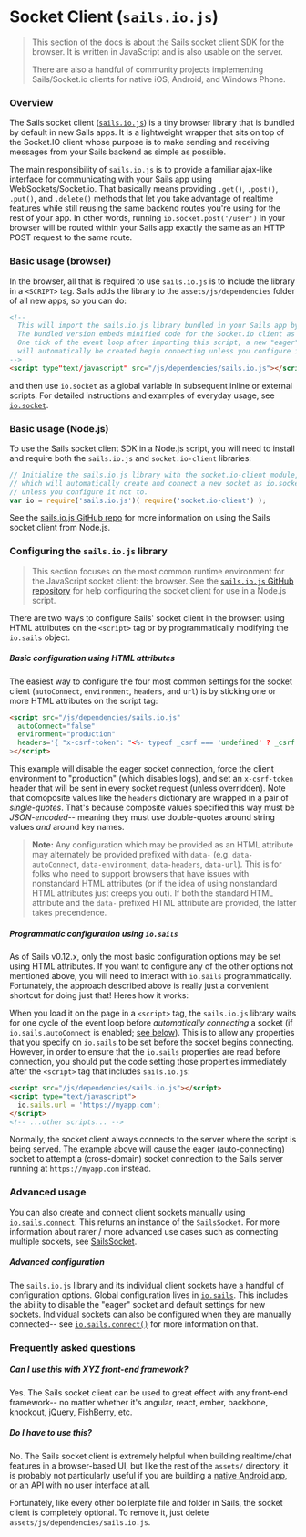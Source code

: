 # Socket Client (`sails.io.js`)

> This section of the docs is about the Sails socket client SDK for the browser.  It is written in JavaScript and is also usable on the server.
>
> There are also a handful of community projects implementing Sails/Socket.io clients for native iOS, Android, and Windows Phone.


### Overview

The Sails socket client ([`sails.io.js`](https://github.com/balderdashy/sails.io.js)) is a tiny browser library that is bundled by default in new Sails apps.  It is a lightweight wrapper that sits on top of the Socket.IO client whose purpose is to make sending and receiving messages from your Sails backend as simple as possible.

The main responsibility of `sails.io.js` is to provide a familiar ajax-like interface for communicating with your Sails app using WebSockets/Socket.io.  That basically means providing `.get()`, `.post()`, `.put()`, and `.delete()` methods that let you take advantage of realtime features while still reusing the same backend routes you're using for the rest of your app.  In other words, running `io.socket.post('/user')` in your browser will be routed within your Sails app exactly the same as an HTTP POST request to the same route.


### Basic usage (browser)

In the browser, all that is required to use `sails.io.js` is to include the library in a `<SCRIPT>` tag.  Sails adds the library to the `assets/js/dependencies` folder of all new apps, so you can do:

```html
<!--
  This will import the sails.io.js library bundled in your Sails app by default.
  The bundled version embeds minified code for the Socket.io client as well.
  One tick of the event loop after importing this script, a new "eager" socket
  will automatically be created begin connecting unless you configure it not to.
-->
<script type"text/javascript" src="/js/dependencies/sails.io.js"></script>
```

and then use `io.socket` as a global variable in subsequent inline or external scripts.  For detailed instructions and examples of everyday usage, see [`io.socket`](http://sailsjs.org/documentation/reference/web-sockets/socket-client/io-socket).




### Basic usage (Node.js)

To use the Sails socket client SDK in a Node.js script, you will need to install and require both the `sails.io.js` and `socket.io-client` libraries:

```javascript
// Initialize the sails.io.js library with the socket.io-client module,
// which will automatically create and connect a new socket as io.socket
// unless you configure it not to.
var io = require('sails.io.js')( require('socket.io-client') );
```

See the [sails.io.js GitHub repo](http://github.com/balderdashy/sails.io.js) for more information on using the Sails socket client from Node.js.


### Configuring the `sails.io.js` library

> This section focuses on the most common runtime environment for the JavaScript socket client: the browser.  See the [`sails.io.js` GitHub repository](github.com/balderdashy/sails.io.js) for help configuring the socket client for use in a Node.js script.

There are two ways to configure Sails' socket client in the browser: using HTML attributes on the `<script>` tag or by programmatically modifying the `io.sails` object.

##### Basic configuration using HTML attributes

The easiest way to configure the four most common settings for the socket client (`autoConnect`, `environment`, `headers`, and `url`) is by sticking one or more HTML attributes on the script tag:

```html
<script src="/js/dependencies/sails.io.js"
  autoConnect="false"
  environment="production"
  headers='{ "x-csrf-token": "<%- typeof _csrf === 'undefined' ? _csrf : '' %>" }'
></script>
```

This example will disable the eager socket connection, force the client environment to "production" (which disables logs), and set an `x-csrf-token` header that will be sent in every socket request (unless overridden).  Note that comoposite values like the `headers` dictionary are wrapped in a pair of _single-quotes_.  That's because composite values specified this way must be _JSON-encoded_-- meaning they must use double-quotes around string values _and_ around key names. 

> **Note:**
> Any configuration which may be provided as an HTML attribute may alternately be provided prefixed with `data-` (e.g. `data-autoConnect`, `data-environment`, `data-headers`, `data-url`).  This is for folks who need to support browsers that have issues with nonstandard HTML attributes (or if the idea of using nonstandard HTML attributes just creeps you out). If both the standard HTML attribute and the `data-` prefixed HTML attribute are provided, the latter takes precendence.


##### Programmatic configuration using `io.sails`

As of Sails v0.12.x, only the most basic configuration options may be set using HTML attributes.  If you want to configure any of the other options not mentioned above, you will need to interact with `io.sails` programmatically.  Fortunately, the approach described above is really just a convenient shortcut for doing just that!  Heres how it works:

When you load it on the page in a `<script>` tag, the `sails.io.js` library waits for one cycle of the event loop before _automatically connecting_ a socket (if `io.sails.autoConnect` is enabled; [see below](http://sailsjs.org/documentation/reference/web-sockets/socket-client/io-sails#?autoconnect)).  This is to allow any properties that you specify on `io.sails` to be set before the socket begins connecting.  However, in order to ensure that the `io.sails` properties are read before connection, you should put the code setting those properties immediately after the `<script>` tag that includes `sails.io.js`:

```html
<script src="/js/dependencies/sails.io.js"></script>
<script type="text/javascript">
  io.sails.url = 'https://myapp.com';
</script>
<!-- ...other scripts... -->
```

Normally, the socket client always connects to the server where the script is being served.  The example above will cause the eager (auto-connecting) socket to attempt a (cross-domain) socket connection to the Sails server running at `https://myapp.com` instead.




### Advanced usage

You can also create and connect client sockets manually using [`io.sails.connect`](http://sailsjs.org/documentation/reference/web-sockets/socket-client/io-sails#?the-connect-method).  This returns an instance of the `SailsSocket`. For more information about rarer / more advanced use cases such as connecting multiple sockets, see [SailsSocket](http://sailsjs.org/documentation/reference/web-sockets/socket-client/sails-socket).

##### Advanced configuration

The `sails.io.js` library and its individual client sockets have a handful of configuration options.  Global configuration lives in [`io.sails`](http://sailsjs.org/documentation/reference/web-sockets/socket-client/io-sails).  This includes the ability to disable the "eager" socket and default settings for new sockets.  Individual sockets can also be configured when they are manually connected-- see [`io.sails.connect()`](http://sailsjs.org/documentation/reference/web-sockets/socket-client/io-sails#?the-connect-method) for more information on that.


<!--

  TODO: add a bit more of a technical description in here at some point

Under the covers, sails.io.js emits Socket.io messages with reserved names that, when interpreted by Sails, are routed to the appropriate policies/controllers/etc. according to your app's routes and blueprint configuration.
-->




### Frequently asked questions

##### Can I use this with XYZ front-end framework?

Yes.  The Sails socket client can be used to great effect with any front-end framework-- no matter whether it's angular, react, ember, backbone, knockout, jQuery, [FishBerry](http://mrsharpoblunto.github.io/foswig.js/), etc.


##### Do I have to use this?

No. The Sails socket client is extremely helpful when building realtime/chat features in a browser-based UI, but like the rest of the `assets/` directory, it is probably not particularly useful if you are building a [native Android app](http://stackoverflow.com/questions/25081188/sending-socket-request-from-client-ios-android-to-sails-js-server/25081189#25081189), or an API with no user interface at all.

Fortunately, like every other boilerplate file and folder in Sails, the socket client is completely optional. To remove it, just delete `assets/js/dependencies/sails.io.js`.



<docmeta name="displayName" value="Socket Client">

